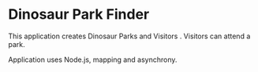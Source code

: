 # Dinosaur Park Finder

This application creates Dinosaur Parks and Visitors . Visitors can attend a park.

Application uses Node.js, mapping and asynchrony.

